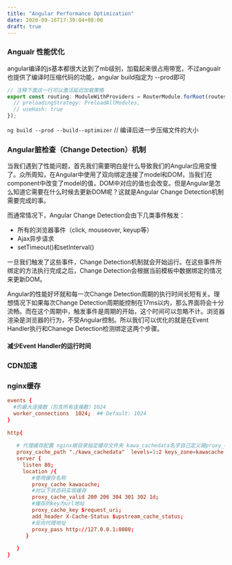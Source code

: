 ```yaml
---
title: "Angular Performance Optimization"
date: 2020-09-16T17:39:04+08:00
draft: true
---
```


### Angualr 性能优化

angular编译的js基本都很大达到了mb级别，加载起来很占用带宽，不过angualr也提供了编译时压缩代码的功能，angular build指定为 --prod即可

```js
// 注释下面这一行可以激活延迟加载策略
export const routing: ModuleWithProviders = RouterModule.forRoot(routes, {
  // preloadingStrategy: PreloadAllModules,
  // useHash: true
});
```

`ng build --prod --build--optimizer` // 编译后进一步压缩文件的大小


### Angular脏检查（Change Detection）机制

当我们遇到了性能问题，首先我们需要明白是什么导致我们的Angular应用变慢了。众所周知，在Angular中使用了双向绑定连接了model和DOM，当我们在component中改变了model的值，DOM中对应的值也会改变。但是Angular是怎么知道它需要在什么时候去更新DOM呢？这就是Angular Change Detection机制需要完成的事。

而通常情况下，Angular Change Detection会由下几类事件触发：

- 所有的浏览器事件（click, mouseover, keyup等）
- Ajax异步请求
- setTimeout()和setInterval()

一旦我们触发了这些事件，Change Detection机制就会开始运行。在这些事件所绑定的方法执行完成之后，Change Detection会根据当前模板中数据绑定的情况来更新DOM。

Angular的性能好坏就和每一次Change Detection周期的执行时间长短有关。理想情况下如果每次Change Detection周期能控制在17ms以内，那么界面将会十分流畅。而在这个周期中，触发事件是周期的开始，这个时间可以忽略不计。浏览器渲染是浏览器的行为，不受Angular控制。所以我们可以优化的就是在Event Handler执行和Chanege Detection检测绑定这两个步骤。

#### 减少Event Handler的运行时间

### CDN加速


### nginx缓存
```conf
events {
  #的最大连接数（包含所有连接数）1024
  worker_connections  1024;  ## Default: 1024
}
 
http{
 
   # 代理缓存配置 nginx根目录指定缓存文件夹 kawa_cachedata名字自己定义跟proxy_cache_path对应上
   proxy_cache_path "./kawa_cachedata"  levels=1:2 keys_zone=kawacache:256m inactive=1d max_size=1000g;
   server {
     listen 80;
     location /{
        #使用缓存名称
        proxy_cache kawacache;
        #对以下状态码实现缓存
        proxy_cache_valid 200 206 304 301 302 1d;
        #缓存的key为url地址
        proxy_cache_key $request_uri;
        add_header X-Cache-Status $upstream_cache_status;
        #反向代理地址
        proxy_pass http://127.0.0.1:8080;
      }
   
   }
}
```